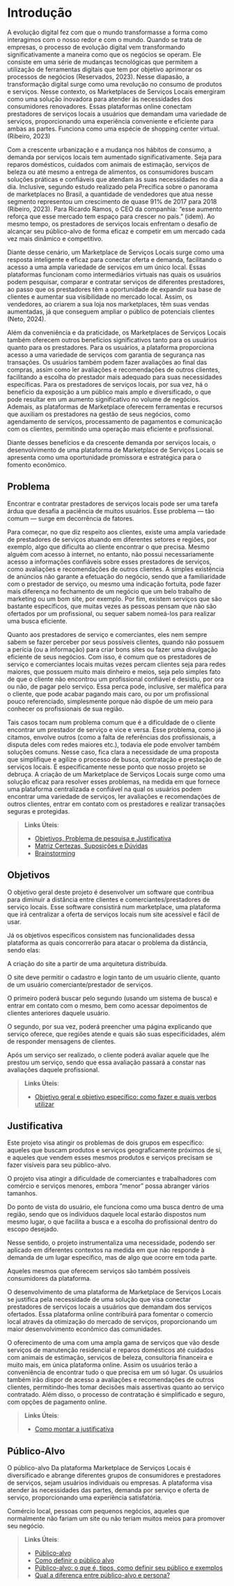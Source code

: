 # Introdução

A evolução digital fez com que o mundo transformasse a forma como interagimos com o nosso redor e com o mundo. Quando se trata de empresas, o processo de evolução digital vem transformando significativamente a maneira como que os negócios se operam. Ele consiste em uma série de mudanças tecnológicas que permitem a utilização de ferramentas digitais que tem por objetivo aprimorar os processos de negócios (Reservados, 2023). Nesse diapasão, a transformação digital surge como uma revolução no consumo de produtos e serviços. Nesse contexto, os Marketplaces de Serviços Locais emergiram como uma solução inovadora para atender às necessidades dos consumidores renovadores. Essas plataformas online conectam prestadores de serviços locais a usuários que demandam uma variedade de serviços, proporcionando uma experiência conveniente e eficiente para ambas as partes. Funciona como uma espécie de shopping center virtual. (Ribeiro, 2023)  

Com a crescente urbanização e a mudança nos hábitos de consumo, a demanda por serviços locais tem aumentado significativamente. Seja para reparos domésticos, cuidados com animais de estimação, serviços de beleza ou até mesmo a entrega de alimentos, os consumidores buscam soluções práticas e confiáveis que atendam às suas necessidades no dia a dia. Inclusive, segundo estudo realizado pela Precifica sobre o panorama de marketplaces no Brasil, a quantidade de vendedores que atua nesse segmento representou um crescimento de quase 91% de 2017 para 2018 (Ribeiro, 2023). Para Ricardo Ramos, o CEO da companhia: “esse aumento reforça que esse mercado tem espaço para crescer no país.” (idem). Ao mesmo tempo, os prestadores de serviços locais enfrentam o desafio de alcançar seu público-alvo de forma eficaz e competir em um mercado cada vez mais dinâmico e competitivo. 

Diante desse cenário, um Marketplace de Serviços Locais surge como uma resposta inteligente e eficaz para conectar oferta e demanda, facilitando o acesso a uma ampla variedade de serviços em um único local. Essas plataformas funcionam como intermediários virtuais nas quais os usuários podem pesquisar, comparar e contratar serviços de diferentes prestadores, ao passo que os prestadores têm a oportunidade de expandir sua base de clientes e aumentar sua visibilidade no mercado local. Assim, os vendedores, ao criarem a sua loja nos marketplaces, têm suas vendas aumentadas, já que conseguem ampliar o público de potenciais clientes (Neto, 2024).  

Além da conveniência e da praticidade, os Marketplaces de Serviços Locais também oferecem outros benefícios significativos tanto para os usuários quanto para os prestadores. Para os usuários, a plataforma proporciona acesso a uma variedade de serviços com garantia de segurança nas transações. Os usuários também podem fazer avaliações ao final das compras, assim como ler avaliações e recomendações de outros clientes, facilitando a escolha do prestador mais adequado para suas necessidades específicas. Para os prestadores de serviços locais, por sua vez, há o benefício da exposição a um público mais amplo e diversificado, o que pode resultar em um aumento significativo no volume de negócios. Ademais, as plataformas de Marketplace oferecem ferramentas e recursos que auxiliam os prestadores na gestão de seus negócios, como agendamento de serviços, processamento de pagamentos e comunicação com os clientes, permitindo uma operação mais eficiente e profissional. 

Diante desses benefícios e da crescente demanda por serviços locais, o desenvolvimento de uma plataforma de Marketplace de Serviços Locais se apresenta como uma oportunidade promissora e estratégica para o fomento econômico. 

## Problema

Encontrar e contratar prestadores de serviços locais pode ser uma tarefa árdua que desafia a paciência de muitos usuários. Esse problema — tão comum — surge em decorrência de fatores. 

Para começar, no que diz respeito aos clientes, existe uma ampla variedade de prestadores de serviços atuando em diferentes setores e regiões, por exemplo, algo que dificulta ao cliente encontrar o que precisa. Mesmo alguém com acesso à internet, no entanto, não possui necessariamente acesso a informações confiáveis sobre esses prestadores de serviços, como avaliações e recomendações de outros clientes. A simples existência de anúncios não garante a efetuação do negócio, sendo que a familiaridade com o prestador de serviço, ou mesmo uma indicação fortuita, pode fazer mais diferença no fechamento de um negócio que um belo trabalho de marketing ou um bom site, por exemplo. Por fim, existem serviços que são bastante específicos, que muitas vezes as pessoas pensam que não são ofertados por um profissional, ou sequer sabem nomeá-los para realizar uma busca eficiente. 

Quanto aos prestadores de serviço e comerciantes, eles nem sempre sabem se fazer perceber por seus possíveis clientes, quando não possuem a perícia (ou a informação) para criar bons sites ou fazer uma divulgação eficiente de seus negócios. Com isso, é comum que os prestadores de serviço e comerciantes locais muitas vezes percam clientes seja para redes maiores, que possuem muito mais dinheiro e meios, seja pelo simples fato de que o cliente não encontrou um profissional confiável e desistiu, por ora ou não, de pagar pelo serviço. Essa perca pode, inclusive, ser maléfica para o cliente, que pode acabar pagando mais caro, ou por um profissional pouco referenciado, simplesmente porque não dispõe de um meio para conhecer os profissionais de sua região. 

Tais casos tocam num problema comum que é a dificuldade de o cliente encontrar um prestador de serviço e vice e versa. Esse problema, como já citamos, envolve outros (como a falta de referências dos profissionais, a disputa deles com redes maiores etc.), todavia ele pode envolver também soluções comuns. Nesse caso, fica clara a necessidade de uma proposta que simplifique e agilize o processo de busca, contratação e prestação de serviços locais. É especificamente nesse ponto que nosso projeto se debruça. A criação de um Marketplace de Serviços Locais surge como uma solução eficaz para resolver esses problemas, na medida em que fornece uma plataforma centralizada e confiável na qual os usuários podem encontrar uma variedade de serviços, ler avaliações e recomendações de outros clientes, entrar em contato com os prestadores e realizar transações seguras e protegidas.

> **Links Úteis**:
> - [Objetivos, Problema de pesquisa e Justificativa](https://medium.com/@versioparole/objetivos-problema-de-pesquisa-e-justificativa-c98c8233b9c3)
> - [Matriz Certezas, Suposições e Dúvidas](https://medium.com/educa%C3%A7%C3%A3o-fora-da-caixa/matriz-certezas-suposi%C3%A7%C3%B5es-e-d%C3%BAvidas-fa2263633655)
> - [Brainstorming](https://www.euax.com.br/2018/09/brainstorming/)

## Objetivos

O objetivo geral deste projeto é desenvolver um software que contribua para diminuir a distância entre clientes e comerciantes/prestadores de serviço locais. Esse software consistirá num marketplace, uma plataforma que irá centralizar a oferta de serviços locais num site acessível e fácil de usar. 

Já os objetivos específicos consistem nas funcionalidades dessa plataforma as quais concorrerão para atacar o problema da distância, sendo elas:  

A criação do site a partir de uma arquitetura distribuída. 

O site deve permitir o cadastro e login tanto de um usuário cliente, quanto de um usuário comerciante/prestador de serviços. 

O primeiro poderá buscar pelo segundo (usando um sistema de busca) e entrar em contato com o mesmo, bem como acessar depoimentos de clientes anteriores daquele usuário. 

O segundo, por sua vez, poderá preencher uma página explicando que serviço oferece, que regiões atende e quais são suas especificidades, além de responder mensagens de clientes.  

Após um serviço ser realizado, o cliente poderá avaliar aquele que lhe prestou um serviço, sendo que essa avaliação passará a constar nas avaliações daquele profissional. 
 
> **Links Úteis**:
> - [Objetivo geral e objetivo específico: como fazer e quais verbos utilizar](https://blog.mettzer.com/diferenca-entre-objetivo-geral-e-objetivo-especifico/)

## Justificativa

Este projeto visa atingir os problemas de dois grupos em específico: aqueles que buscam produtos e serviços geograficamente próximos de si, e aqueles que vendem esses mesmos produtos e serviços precisam se fazer visíveis para seu público-alvo. 

 

O projeto visa atingir a dificuldade de comerciantes e trabalhadores com comércio e serviços menores, embora “menor” possa abranger vários tamanhos.  

Do ponto de vista do usuário, ele funciona como uma busca dentro de uma região, sendo que os indivíduos daquele local estarão dispostos num mesmo lugar, o que facilita a busca e a escolha do profissional dentro do escopo desejado.  

Nesse sentido, o projeto instrumentaliza uma necessidade, podendo ser aplicado em diferentes contextos na medida em que não responde à demanda de um lugar específico, mas de algo que ocorre em toda parte.  

Aqueles mesmos que oferecem serviços são também possíveis consumidores da plataforma.  

O desenvolvimento de uma plataforma de Marketplace de Serviços Locais se justifica pela necessidade de uma solução que visa conectar prestadores de serviços locais a usuários que demandam dos serviços ofertados. Essa plataforma online contribuirá para fomentar o comercio local através da otimização do mercado de serviços, proporcionando um maior desenvolvimento econômico das comunidades. 

O oferecimento de uma  com uma ampla gama de serviços que vão desde serviços de manutenção residencial e reparos domésticos até cuidados com animais de estimação, serviços de beleza, consultoria financeira e muito mais, em única plataforma online. Assim os usuários terão a conveniência de encontrar tudo o que precisa em um só lugar. Os usuários também irão dispor de acesso a avaliações e recomendações de outros clientes, permitindo-lhes tomar decisões mais assertivas quanto ao serviço contratado. Além disso, o processo de contratação é simplificado e seguro, com opções de pagamento online. 

> **Links Úteis**:
> - [Como montar a justificativa](https://guiadamonografia.com.br/como-montar-justificativa-do-tcc/)

## Público-Alvo

O público-alvo Da plataforma Marketplace de Serviços Locais é diversificado e abrange diferentes grupos de consumidores e prestadores de serviços, sejam usuários individuais ou empresas. A plataforma visa atender às necessidades das partes, demanda por serviço e oferta de serviço, proporcionando uma experiência satisfatória. 

Comércio local, pessoas com pequenos negócios, aqueles que normalmente não fariam um site ou não teriam muitos meios para promover seu negócio. 

> **Links Úteis**:
> - [Público-alvo](https://blog.hotmart.com/pt-br/publico-alvo/)
> - [Como definir o público alvo](https://exame.com/pme/5-dicas-essenciais-para-definir-o-publico-alvo-do-seu-negocio/)
> - [Público-alvo: o que é, tipos, como definir seu público e exemplos](https://klickpages.com.br/blog/publico-alvo-o-que-e/)
> - [Qual a diferença entre público-alvo e persona?](https://rockcontent.com/blog/diferenca-publico-alvo-e-persona/)
